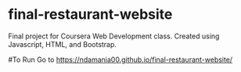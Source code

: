 # final-restaurant-website

Final project for Coursera Web Development class. Created using Javascript, HTML, and Bootstrap.

#To Run
Go to https://ndamania00.github.io/final-restaurant-website/
